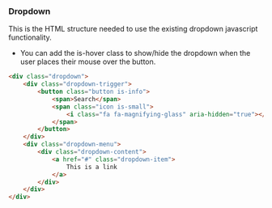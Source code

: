 
### Dropdown

This is the HTML structure needed to use the existing dropdown javascript functionality.  

- You can add the is-hover class to show/hide the dropdown when the user places their mouse over the button.

```html
<div class="dropdown">
    <div class="dropdown-trigger">
        <button class="button is-info">
            <span>Search</span>
            <span class="icon is-small">
                <i class="fa fa-magnifying-glass" aria-hidden="true"></i>
            </span>
        </button>
    </div>
    <div class="dropdown-menu">
        <div class="dropdown-content">
            <a href="#" class="dropdown-item">
                This is a link
            </a>
        </div>
    </div>
</div>
```
